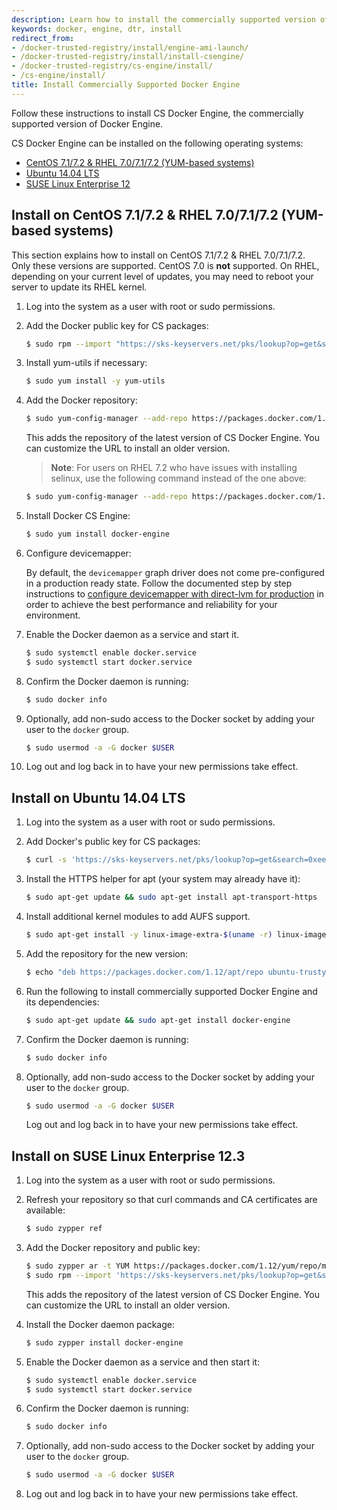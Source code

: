```yaml
---
description: Learn how to install the commercially supported version of Docker Engine.
keywords: docker, engine, dtr, install
redirect_from:
- /docker-trusted-registry/install/engine-ami-launch/
- /docker-trusted-registry/install/install-csengine/
- /docker-trusted-registry/cs-engine/install/
- /cs-engine/install/
title: Install Commercially Supported Docker Engine
---
```


Follow these instructions to install CS Docker Engine, the commercially
supported version of Docker Engine.

CS Docker Engine can be installed on the following operating systems:


* [CentOS 7.1/7.2 & RHEL 7.0/7.1/7.2 (YUM-based systems)](install.md#install-on-centos-7172--rhel-707172-yum-based-systems)
* [Ubuntu 14.04 LTS](install.md#install-on-ubuntu-1404-lts)
* [SUSE Linux Enterprise 12](install.md#install-on-suse-linux-enterprise-123)


## Install on CentOS 7.1/7.2 & RHEL 7.0/7.1/7.2 (YUM-based systems)

This section explains how to install on CentOS 7.1/7.2 & RHEL 7.0/7.1/7.2. Only
these versions are supported. CentOS 7.0 is **not** supported. On RHEL,
depending on your current level of updates, you may need to reboot your server
to update its RHEL kernel.

1. Log into the system as a user with root or sudo permissions.

2.  Add the Docker public key for CS packages:

    ```bash
    $ sudo rpm --import "https://sks-keyservers.net/pks/lookup?op=get&search=0xee6d536cf7dc86e2d7d56f59a178ac6c6238f52e"
    ```

3.  Install yum-utils if necessary:

    ```bash
    $ sudo yum install -y yum-utils
    ```

4.  Add the Docker repository:

    ```bash
    $ sudo yum-config-manager --add-repo https://packages.docker.com/1.12/yum/repo/main/centos/7
    ```

    This adds the repository of the latest version of CS Docker Engine. You can
    customize the URL to install an older version.

    > **Note**: For users on RHEL 7.2 who have issues with installing selinux,
    > use the following command instead of the one above:

    ```bash
    $ sudo yum-config-manager --add-repo https://packages.docker.com/1.12/yum/repo/main/rhel/7.2
    ```

5.  Install Docker CS Engine:

    ```bash
    $ sudo yum install docker-engine
    ```

6.  Configure devicemapper:

    By default, the `devicemapper` graph driver does not come pre-configured in a production ready state. Follow the documented step by step instructions to [configure devicemapper with direct-lvm for production](../../engine/userguide/storagedriver/device-mapper-driver/#/for-a-direct-lvm-mode-configuration) in order to achieve the best performance and reliability for your environment.

7.  Enable the Docker daemon as a service and start it.

    ```bash
    $ sudo systemctl enable docker.service
    $ sudo systemctl start docker.service
    ```

8.  Confirm the Docker daemon is running:

    ```bash
    $ sudo docker info
    ```

9.  Optionally, add non-sudo access to the Docker socket by adding your user
to the `docker` group.

    ```bash
    $ sudo usermod -a -G docker $USER
    ```

10. Log out and log back in to have your new permissions take effect.

## Install on Ubuntu 14.04 LTS

1. Log into the system as a user with root or sudo permissions.

2.  Add Docker's public key for CS packages:

    ```bash
    $ curl -s 'https://sks-keyservers.net/pks/lookup?op=get&search=0xee6d536cf7dc86e2d7d56f59a178ac6c6238f52e' | sudo apt-key add --import
    ```

3.  Install the HTTPS helper for apt (your system may already have it):

    ```bash
    $ sudo apt-get update && sudo apt-get install apt-transport-https
    ```

4.  Install additional kernel modules to add AUFS support.

    ```bash
    $ sudo apt-get install -y linux-image-extra-$(uname -r) linux-image-extra-virtual
    ```

5.  Add the repository for the new version:

    ```bash
    $ echo "deb https://packages.docker.com/1.12/apt/repo ubuntu-trusty main" | sudo tee /etc/apt/sources.list.d/docker.list
    ```

6.  Run the following to install commercially supported Docker Engine and its
dependencies:

    ```bash
    $ sudo apt-get update && sudo apt-get install docker-engine
    ```

7. Confirm the Docker daemon is running:

    ```bash
    $ sudo docker info
    ```

8.  Optionally, add non-sudo access to the Docker socket by adding your
user to the `docker` group.

    ```bash
    $ sudo usermod -a -G docker $USER
    ```

    Log out and log back in to have your new permissions take effect.


## Install on SUSE Linux Enterprise 12.3

1. Log into the system as a user with root or sudo permissions.

2.  Refresh your repository so that curl commands and CA certificates
are available:

    ```bash
    $ sudo zypper ref
    ```

3.  Add the Docker repository and public key:

    ```bash
    $ sudo zypper ar -t YUM https://packages.docker.com/1.12/yum/repo/main/opensuse/12.3 docker-1.12
    $ sudo rpm --import 'https://sks-keyservers.net/pks/lookup?op=get&search=0xee6d536cf7dc86e2d7d56f59a178ac6c6238f52e'
    ```

    This adds the repository of the latest version of CS Docker Engine. You can
    customize the URL to install an older version.

4.  Install the Docker daemon package:

    ```bash
    $ sudo zypper install docker-engine
    ```

5.  Enable the Docker daemon as a service and then start it:

    ```bash
    $ sudo systemctl enable docker.service
    $ sudo systemctl start docker.service
    ```

6.  Confirm the Docker daemon is running:

    ```bash
    $ sudo docker info
    ```

7.  Optionally, add non-sudo access to the Docker socket by adding your user
to the `docker` group.

    ```bash
    $ sudo usermod -a -G docker $USER
    ```

8. Log out and log back in to have your new permissions take effect.
